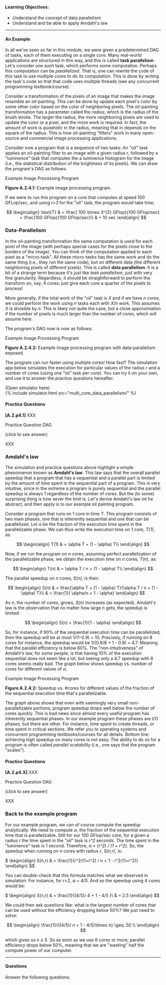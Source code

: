 
#### Learning Objectives:

- Understand the concept of data parallelism
- Understand and be able to apply Amdahl's law

---

#### An Example

In all we've seen so far in this module, we were given a predetermined DAG
of tasks, each of them executing on a single core. Many real-world
applications  are structured in this way, and  this  is called **task
parallelism**.  Let's consider one such  task,  which performs some
computation. Perhaps this computation can be *parallelized*. That is, one
can rewrite the code of this task to use multiple cores to do its
computation. This is done by writing the task's code so that that code uses
multiple threads (see any concurrent programming textbook/course).

Consider a transformation of the pixels of an image that makes the image
resemble an oil-painting.  This can be done by update each pixel's color by
some other color based on the color of neighboring pixels.  The
oil-painting transformation has a parameter called the *radius*, which is
the radius of the brush stroke. The larger the radius, the more neighboring
pixels are used to update the color or a pixel, and  the more work is
required. In fact, the amount  of work is *quadratic* in the radius,
meaning that in depends  on the square of the radius.  This is how
oil-painting "filters" work in many open-source and commercial image
processing applications.

Consider now a program that is a sequence of two tasks: An "oil" task
applies an oil-painting filter to an image with a given radius *r*,
followed by a "luminence" task that computes the a luminence histogram for
the image (i.e., the statistical distribution of the brightness of its
pixels). We can draw the program's DAG as follows:

<object class="figure" type="image/svg+xml" data="{{ site.baseurl }}/public/img/multi_core_computing/example_data_parallelism_dag.svg">Example Image Processing Program</object>
<div class="caption"><strong>Figure A.2.4.1:</strong>
Example image processing program.
</div>

If we were to run this program on a core that computes at
speed 100 GFLop/sec, and using *r=3* for the "oil" task, the program would take time:

$$
\begin{align}
\text{T} & = \frac{ 100 \times 3^{2} GFlop}{100  GFlop/sec} +  \frac{100 GFlop}{100 GFlop/sec}\\
         & = 10 sec
\end{align}
$$

### Data-Parallelism

In the oil-painting transformation the same computation is used for each
pixel of the image (with perhaps special cases for the pixels close to the
borders of the image). You can think of the computation applied to each
pixel as a "micro-task". All these micro-tasks has the same work and do the
same thing (i.e., they run the same code), but on different data (the
different neighboring pixels of different pixels).  This is called **data
parallelism**. It is a bit of a strange term because it's just like *task
parallelism*, just with very fine granularity.  Regardless, it should be
straightforward to perform the transform on, say, 4 cores: just give each
core a quarter of the pixels to process!

More generally, if the total work of the "oil" task is *X* and  if we have
*n* cores, we could perform the  work using *n* tasks each with *X/n* work.
This assumes *X* is divisible by *n*. This is likely not quite the case,
but a close approximation if the number of pixels is much  larger than the
number of  cores, which will assume here.

The program's DAG now is now as follows:

<object class="figure" type="image/svg+xml" data="{{ site.baseurl }}/public/img/multi_core_computing/example_data_parallelism_exposed_dag.svg">Example Image Processing Program</object>
<div class="caption"><strong>Figure A.2.4.2:</strong>
Example image processing program with data-parallelism exposed.
</div>

The program can run faster using multiple cores! How fast? The simulation
app below simulates the execution for particular values of the radius *r*
and a number of cores (using one "oil" task per core).  You can try it on
your own, and use it to answer the practice questions hereafter.

<div class="ui accordion fluid app-ins">
  <div class="title">
    <i class="dropdown icon"></i>
    (Open simulator here)
  </div>
  <div markdown="0" class="ui segment content">
    {% include simulator.html src="multi_core_data_parallelism/" %}
  </div>
</div>

#### Practice Questions

**[A.2.p4.1]** XXX

<object class="figure" type="image/svg+xml" data="{{ site.baseurl }}/public/img/multi_core_computing/practice_dag_1.svg">Practice Question DAG</object>

<div class="ui accordion fluid">
  <div class="title">
    <i class="dropdown icon"></i>
    (click to see answer)
  </div>
  <div markdown="1" class="ui segment content">

XXX
 
  </div>
</div>

<p></p>


### Amdahl's law

The simulation and practice questions above highlight a simple phenomenon
known as **Amdahl's law**. This law says that the overall parallel speedup
that a program that has a sequential and a parallel part is limited by the
amount of time spent in the sequential part of a program. This is very intuitive,
since in the extreme a program is purely sequential and the parallel speedup is always
1 regardless of the number of cores. But the (to some) surprising thing is how
sever the limit is. Let's derive Amdahl's law int he abstract,  and then apply is
to our example oil painting program. 

Consider a program that runs on 1 core in time *T*. This program consists of two
main phases, one that is inherently sequential and one that can be parallelized. Let
*&alpha;* be the fraction of the execution time spent in the parallelizable phase. We can
thus write the execution time on 1 core, *T(1)*, as:

$$
\begin{align}
T(1) & = \alpha T + (1  - \alpha) T\\
\end{align}
$$

Now,  if we run the program on *n* cores, assuming perfect  parallelization of the parallelizable
phase, we obtain  the  execution  time on  *n*  cores, *T(n)*, as:

$$
\begin{align}
T(n) & = \alpha T / n + (1  - \alpha) T\\
\end{align}
$$

The parallel speedup on *n* cores, *S(n)*, is then:

$$
\begin{align}
S(n) & = \frac{\alpha T + (1  - \alpha) T}{\alpha T / n + (1  - \alpha) T}\\
     & = \frac{1}{ \alpha/n + 1 -  \alpha}
\end{align}
$$

As *n*, the number  of cores, grows, *S(n)* increases (as expected). Amdahl's law  is
the observation that no matter how large *n* gets, the speedup is limited:

$$
\begin{align}
S(n) < \frac{1}{1 - \alpha}
\end{align}
$$

So, for instance, if 90% of the sequential execution time can be
parallelized,  then  the speedup will be at most  1/(1-0.9)  = 10.
Precisely, if running on 8 cores for instance, the speedup would be
1/(0.9/8 + 1 - 0.9) = 4.7. Meaning that the parallel efficiency is below
60%.  The "non-intuitiveness" of Amdahl's law, for some people, is that
having 10% of the execution sequential does  not seem  like a lot, but
seeing only a 4.7 speedup with 8 cores seems really bad.
The graph below shows speedup vs. number of cores  for different
values of *&alpha;*. 

<object class="figure" type="image/svg+xml" data="{{ site.baseurl }}/public/img/multi_core_computing/example_chain_dag.svg">Example Image Processing Program</object>
<div class="caption"><strong>Figure A.2.4.2:</strong>
Speedup vs. #cores for different values of the fraction of the sequential execution time that's parallelizable.
</div>


The graph above shows that even with seemingly very small non-parallelizable portions,
program speedup drops  well below the number of cores quickly. This is bad news since almost
every useful program has inherently sequential phases. In our example program these phases
are I/O phases, but there  are other.  For  instance,  time  spent  to create threads, or time
spent in critical sections. We refer you to  operating systems and concurrent programming
textbooks/courses for all details. Bottom line: achieving high speedup on many cores 
is not easy. The ability to do so for a program is often called *parallel scalability* (i.e., one
says that the program "scales").

#### Practice Questions

**[A.2.p4.X]** XXX

<object class="figure" type="image/svg+xml" data="{{ site.baseurl }}/public/img/multi_core_computing/practice_dag_1.svg">Practice Question DAG</object>

<div class="ui accordion fluid">
  <div class="title">
    <i class="dropdown icon"></i>
    (click to see answer)
  </div>
  <div markdown="1" class="ui segment content">

XXX
 
  </div>
</div>

<p></p>


### Back to the example program

For our example program, we can of course compute the speedup analytically.
We need to compute *&alpha;*, the fraction of the sequential execution time
that is parallelizable. Still for  our 100 GFlop/sec core, for a given a
radius *r* the time spent in the "oil" task is *r^2* seconds. The time spent
in the "luminence" task is 1 second.
Therefore, *&alpha; = (r^2) / (1 + r^2)*. So, the speedup when running on *n*
cores  with radius *r*, *S(n,r)*, is:

$
\begin{align}
S(n,r)   & = \frac{1}{r^2/(1+r^2) / n + 1 -  r^2/(1+r^2)}
\end{align}
$$

You can double-check that this formula matches what we observed in
simulation. For instance, for *r=2*, *&alpha; = 4/5*. And so
the speedup using 4 cores  would be:

$
\begin{align}
S(n,r)   & = \frac{1}{(4/5)/ 4 + 1 - 4/5 }\\
         & =  2.5
\end{align}
$$

We could then ask  questions like: what is the  largest number of cores
that can be used without  the efficiency dropping below 50%?  We just
need to solve:

$$
\begin{align}
\frac{1}{((4/5)/ n + 1 - 4/5)\times n} \geq .50 \\
\end{align}
$$

which gives us *n &le; 5*. So as soon as we use 6 cores or more, parallel efficiency
drops below 50%, meaning that we are "wasting" half the compute power of our computer. 


---

#### Questions

Answer the following questions:

